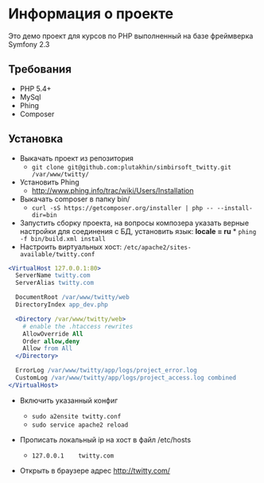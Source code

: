 # Информация о проекте

Это демо проект для курсов по PHP выполненный на базе фреймверка Symfony 2.3

## Требования

  * PHP 5.4+
  * MySql
  * Phing
  * Composer

## Установка

  * Выкачать проект из репозитория
    * `git clone git@github.com:plutakhin/simbirsoft_twitty.git /var/www/twitty/`
  * Установить Phing
    * http://www.phing.info/trac/wiki/Users/Installation
  * Выкачать composer в папку bin/
    * `curl -sS https://getcomposer.org/installer | php -- --install-dir=bin`
  *   Запустить сборку проекта, на вопросы композера указать верные настройки для соединения с БД, установить язык: **locale = ru**
    * `phing -f bin/build.xml install`
  * Настроить виртуальных хост: `/etc/apache2/sites-available/twitty.conf`
```apache
<VirtualHost 127.0.0.1:80>
  ServerName twitty.com
  ServerAlias twitty.com

  DocumentRoot /var/www/twitty/web
  DirectoryIndex app_dev.php

  <Directory /var/www/twitty/web>
    # enable the .htaccess rewrites
    AllowOverride All
    Order allow,deny
    Allow from All
  </Directory>

  ErrorLog /var/www/twitty/app/logs/project_error.log
  CustomLog /var/www/twitty/app/logs/project_access.log combined
</VirtualHost>
```
  * Включить указанный конфиг
    * `sudo a2ensite twitty.conf`
    * `sudo service apache2 reload`

  * Прописать локальный ip на хост в файл /etc/hosts
    * `127.0.0.1	twitty.com`

  * Открыть в браузере адрес http://twitty.com/
